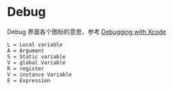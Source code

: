 # Debug

Debug 界面各个图标的意思，参考 [Debugging with Xcode](https://developer.apple.com/library/archive/documentation/DeveloperTools/Conceptual/debugging_with_xcode/chapters/debugging_tools.html)

```
L = Local variable
A = Argument
S = Static variable
V = global Variable
R = register
V = instance Variable
E = Expression
```
